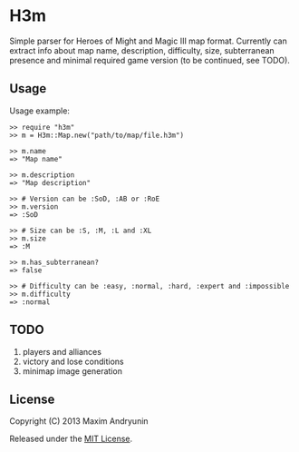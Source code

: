 # H3m

Simple parser for Heroes of Might and Magic III map format. Currently can extract info about map name, description, difficulty, size, subterranean presence and minimal required game version (to be continued, see TODO).

## Usage

Usage example:

    >> require "h3m"
    >> m = H3m::Map.new("path/to/map/file.h3m")

    >> m.name
    => "Map name"

    >> m.description
    => "Map description"
    
    >> # Version can be :SoD, :AB or :RoE
    >> m.version
    => :SoD

    >> # Size can be :S, :M, :L and :XL
    >> m.size
    => :M

    >> m.has_subterranean?
    => false

    >> # Difficulty can be :easy, :normal, :hard, :expert and :impossible
    >> m.difficulty
    => :normal


## TODO

1. players and alliances
2. victory and lose conditions
3. minimap image generation

## License

Copyright (C) 2013 Maxim Andryunin

Released under the [MIT License](http://www.opensource.org/licenses/MIT).